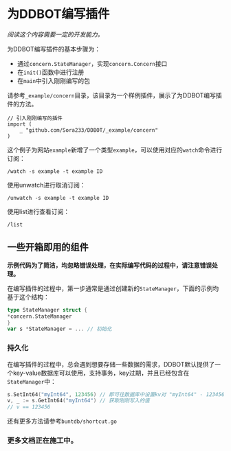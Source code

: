 # 为DDBOT编写插件

*阅读这个内容需要一定的开发能力。*

为DDBOT编写插件的基本步骤为：

- 通过`concern.StateManager`，实现`concern.Concern`接口
- 在`init()`函数中进行注册
- 在`main`中引入刚刚编写的包

请参考`_example/concern`目录，该目录为一个样例插件，展示了为DDBOT编写插件的方法。

```golang
// 引入刚刚编写的插件
import (
    _ "github.com/Sora233/DDBOT/_example/concern"
)
```

这个例子为网站`example`新增了一个类型`example`，可以使用对应的`watch`命令进行订阅：

```
/watch -s example -t example ID
```

使用unwatch进行取消订阅：

```
/unwatch -s example -t example ID
```

使用list进行查看订阅：

```
/list
```

## 一些开箱即用的组件

**示例代码为了简洁，均忽略错误处理，在实际编写代码的过程中，请注意错误处理。**

在编写插件的过程中，第一步通常是通过创建新的`StateManager`，下面的示例均基于这个结构：

```go
type StateManager struct {
*concern.StateManager
}
var s *StateManager = ... // 初始化
```

### 持久化

在编写插件的过程中，总会遇到想要存储一些数据的需求，DDBOT默认提供了一个key-value数据库可以使用，支持事务，key过期，并且已经包含在`StateManager`中：

```go
s.SetInt64("myInt64", 123456) // 即可往数据库中设置kv对 "myInt64" - 123456 
v, _ := s.GetInt64("myInt64") // 获取刚刚写入的值
// v == 123456
```

还有更多方法请参考`buntdb/shortcut.go`

### 更多文档正在施工中。